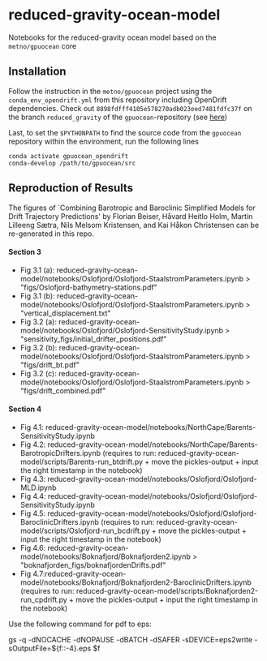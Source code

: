 # reduced-gravity-ocean-model
Notebooks for the reduced-gravity ocean model based on the `metno/gpuocean` core

## Installation 
Follow the instruction in the `metno/gpuocean` project using the `conda_env_opendrift.yml` from this repository including OpenDrift dependencies.
Check out `8898fdfff4105e578270adb023eed7481fdfc37f` on the branch `reduced_gravity` of the `gpuocean`-repository (see [here](https://github.com/metno/gpuocean/tree/8898fdfff4105e578270adb023eed7481fdfc37f))

Last, to set the `$PYTHONPATH` to find the source code from the `gpuocean` repository within the environment, run the following lines 
```
conda activate gpuocean_opendrift
conda-develop /path/to/gpuocean/src
```


## Reproduction of Results

The figures of `Combining Barotropic and Baroclinic Simplified Models for Drift Trajectory Predictions' by Florian Beiser, Håvard Heitlo Holm, Martin Lilleeng Sætra, Nils Melsom Kristensen, and Kai Håkon Christensen can be re-generated in this repo. 

#### Section 3
- Fig 3.1 (a): reduced-gravity-ocean-model/notebooks/Oslofjord/Oslofjord-StaalstromParameters.ipynb > "figs/Oslofjord-bathymetry-stations.pdf"
- Fig 3.1 (b): reduced-gravity-ocean-model/notebooks/Oslofjord/Oslofjord-StaalstromParameters.ipynb > "vertical_displacement.txt" 
- Fig 3.2 (a): reduced-gravity-ocean-model/notebooks/Oslofjord/Oslofjord-SensitivityStudy.ipynb > "sensitivity_figs/initial_drifter_positions.pdf" 
- Fig 3.2 (b): reduced-gravity-ocean-model/notebooks/Oslofjord/Oslofjord-StaalstromParameters.ipynb > "figs/drift_bt.pdf"
- Fig 3.2 (c): reduced-gravity-ocean-model/notebooks/Oslofjord/Oslofjord-StaalstromParameters.ipynb > "figs/drift_combined.pdf"

#### Section 4
- Fig 4.1: reduced-gravity-ocean-model/notebooks/NorthCape/Barents-SensitivityStudy.ipynb
- Fig 4.2: reduced-gravity-ocean-model/notebooks/NorthCape/Barents-BarotropicDrifters.ipynb (requires to run: reduced-gravity-ocean-model/scripts/Barents-run_btdrift.py + move the pickles-output + input the right timestamp in the notebook) 
- Fig 4.3: reduced-gravity-ocean-model/notebooks/Oslofjord/Oslofjord-MLD.ipynb
- Fig 4.4: reduced-gravity-ocean-model/notebooks/Oslofjord/Oslofjord-SensitivityStudy.ipynb
- Fig 4.5: reduced-gravity-ocean-model/notebooks/Oslofjord/Oslofjord-BaroclinicDrifters.ipynb (requires to run: reduced-gravity-ocean-model/scripts/Oslofjord-run_bcdrift.py + move the pickles-output + input the right timestamp in the notebook) 
- Fig 4.6: reduced-gravity-ocean-model/notebooks/Boknafjord/Boknafjorden2.ipynb > "boknafjorden_figs/boknafjordenDrifts.pdf"
- Fig 4.7:reduced-gravity-ocean-model/notebooks/Boknafjord/Boknafjorden2-BaroclinicDrifters.ipynb (requires to run: reduced-gravity-ocean-model/scripts/Boknafjorden2-run_cpdrift.py + move the pickles-output + input the right timestamp in the notebook)


Use the following command for pdf to eps:

gs -q -dNOCACHE -dNOPAUSE -dBATCH -dSAFER -sDEVICE=eps2write -sOutputFile=${f::-4}.eps $f
